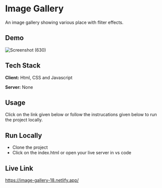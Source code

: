
# Image Gallery

An image gallery showing various place with fliter effects.

## Demo
![Screenshot (630)](https://github.com/tanmayR18/image-gallery/assets/135257857/e9ab24f0-4904-47d7-8a08-b1643ea83759)


## Tech Stack

**Client:** Html, CSS and Javascript 

**Server:** None

## Usage

Click on the link given below or follow the instrucations given below to run the project locally.


## Run Locally

- Clone the project
- Click on the index.html or open your live server in  vs code



## Live Link

https://image-gallery-18.netlify.app/
